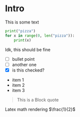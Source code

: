 # Intro
This is some text

```python
print("pizza")
for x in range(0, len("pizza")):
    print(x)

```

Idk, this should be fine 
* [ ] bullet point
* [ ] another one 
* [x] is this checked?

- item 1 
- item 2
- item 3



> This is a Block quote 

Latex math rendering
$\frac{1}{2}$